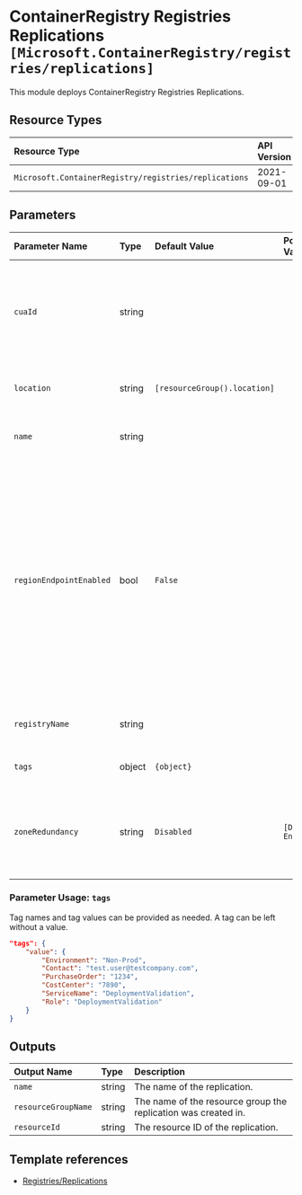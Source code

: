 # ContainerRegistry Registries Replications `[Microsoft.ContainerRegistry/registries/replications]`

This module deploys ContainerRegistry Registries Replications.

## Resource Types

| Resource Type | API Version |
| :-- | :-- |
| `Microsoft.ContainerRegistry/registries/replications` | 2021-09-01 |

## Parameters

| Parameter Name | Type | Default Value | Possible Values | Description |
| :-- | :-- | :-- | :-- | :-- |
| `cuaId` | string |  |  | Optional. Customer Usage Attribution ID (GUID). This GUID must be previously registered |
| `location` | string | `[resourceGroup().location]` |  | Optional. Location for all resources. |
| `name` | string |  |  | Required. The name of the replication. |
| `regionEndpointEnabled` | bool | `False` |  | Optional. Specifies whether the replication regional endpoint is enabled. Requests will not be routed to a replication whose regional endpoint is disabled, however its data will continue to be synced with other replications. |
| `registryName` | string |  |  | Required. The name of the registry. |
| `tags` | object | `{object}` |  | Optional. Tags of the resource. |
| `zoneRedundancy` | string | `Disabled` | `[Disabled, Enabled]` | Optional. Whether or not zone redundancy is enabled for this container registry |

### Parameter Usage: `tags`

Tag names and tag values can be provided as needed. A tag can be left without a value.

```json
"tags": {
    "value": {
        "Environment": "Non-Prod",
        "Contact": "test.user@testcompany.com",
        "PurchaseOrder": "1234",
        "CostCenter": "7890",
        "ServiceName": "DeploymentValidation",
        "Role": "DeploymentValidation"
    }
}
```

## Outputs

| Output Name | Type | Description |
| :-- | :-- | :-- |
| `name` | string | The name of the replication. |
| `resourceGroupName` | string | The name of the resource group the replication was created in. |
| `resourceId` | string | The resource ID of the replication. |

## Template references

- [Registries/Replications](https://docs.microsoft.com/en-us/azure/templates/Microsoft.ContainerRegistry/2021-09-01/registries/replications)
